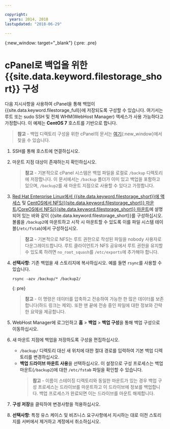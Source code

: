```yaml
---

copyright:
  years: 2014, 2018
lastupdated: "2018-06-29"

---
```

{:new_window: target="_blank"}
{:pre: .pre}
 
# cPanel로 백업을 위한 {{site.data.keyword.filestorage_short}} 구성

다음 지시사항을 사용하여 cPanel을 통해 백업이 {{site.data.keyword.filestorage_full}}에 저장되도록 구성할 수 있습니다. 여기서는 루트 또는 sudo SSH 및 전체 WHM(WebHost Manager) 액세스가 사용 가능하다고 가정합니다. 이 예제는 **CentOS 7** 호스트를 기반으로 합니다.

>**참고** - 백업 디렉토리 구성을 위한 cPanel의 문서는 [여기](https://docs.cpanel.net/display/68Docs/Backup+Configuration#BackupConfiguration-ConfigureBackupDirectory){:new_window}에서 찾을 수 있습니다.

1. SSH를 통해 호스트에 연결하십시오.

2. 마운트 지점 대상이 존재하는지 확인하십시오. <br />
   >**참고** - 기본적으로 cPanel 시스템은 백업 파일을 로컬로 `/backup` 디렉토리에 저장합니다. 이 문서에서는 `/backup` 폴더가 이미 있고 백업을 포함하고 있으며, `/backup2`를 새 마운트 지점으로 사용할 수 있다고 가정합니다.
   
3. [Red Hat Enterprise Linux에서 {{site.data.keyword.filestorage_short}}에 액세스](accessing-file-storage-linux.html) 및 [CentOS에서 NFS/{{site.data.keyword.filestorage_short}} 마운트](mounting-nsf-file-storage.html)/[CoreOS에서 NFS/{{site.data.keyword.filestorage_short}} 마운트](mounting-storage-coreos.html)에 설명되어 있는 바와 같이 {{site.data.keyword.filestorage_short}}를 구성하십시오. 볼륨을 `/backup2`에 마운트하고 시작 시 마운트할 수 있도록 이를 파일 시스템 테이블(`/etc/fstab`)에서 구성하십시오. <br />
   >**참고** - 기본적으로 NFS는 루트 권한으로 작성된 파일을 nobody 사용자로 다운그레이드합니다. 루트 클라이언트가 NFS 공유에서 루트 권한을 유지할 수 있도록 하려면 `no_root_squash`를 `/etc/exports`에 추가해야 합니다. 

4. **선택사항**: 기존 백업을 새 스토리지에 복사하십시오. 예를 들면 `rsync`를 사용할 수 있습니다.
   ```
   rsync -azv /backup/* /backup2/
   ```
   {: pre}
    
    >**참고** - 이 명령은 데이터를 압축하고 전송하여 가능한 한 많은 데이터를 보존합니다(하드 링크는 제외). 또한 맨 끝에 전송 중인 파일에 대한 정보와 간략한 요약을 제공합니다.
    
5. WebHost Manager에 로그인하고 **홈** > **백업** > **백업 구성**을 통해 백업 구성으로 이동하십시오.

6. 새 마운트 지점에 백업을 저장하도록 구성을 편집하십시오. 
    - `/backup/` 디렉토리 대신 새 위치에 대한 절대 경로를 입력하여 기본 백업 디렉토리를 변경하십시오. 
    - **백업 드라이브 마운트 사용**을 선택하십시오. 이 설정으로 구성 프로세스는 백업 마운트(`/backup2`)에 대한 `/etc/fstab` 파일을 확인할 수 있습니다. <br /> 
      >**참고** - 이름이 스테이징 디렉토리와 동일한 마운트가 있는 경우 백업 구성 프로세스는 드라이브를 마운트하고 이 드라이브에 정보를 백업합니다. 백업 프로세스가 완료되면 이는 드라이브를 마운트 해제합니다. 

7. **구성 저장**을 클릭하여 변경사항을 적용하십시오.

8. **선택사항**: 특정 유스 케이스 및 비즈니스 요구사항에서 지시하는 대로 이전 스토리지를 서버에서 제거하고 계정에서 취소하십시오.

